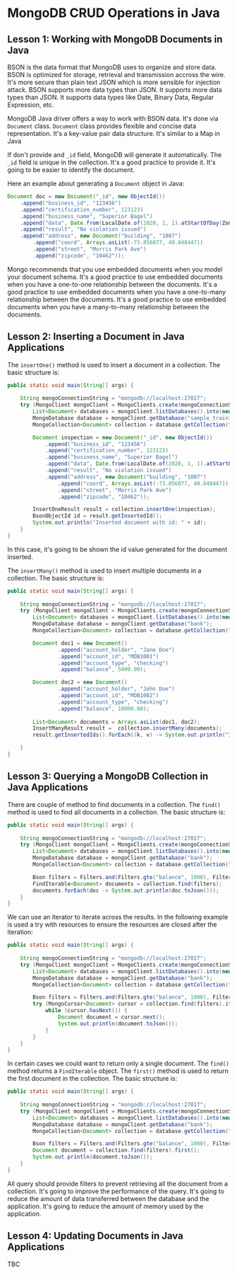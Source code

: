 # MongoDB CRUD Operations in Java

## Lesson 1: Working with MongoDB Documents in Java

BSON is the data format that MongoDB uses to organize and store data. BSON is optimized for storage, retrieval and transmission accross the wire. It's more secure than plain text JSON which is more sensible for injection attack. BSON supports more data types than JSON. It supports more data types than JSON. It supports data types like Date, Binary Data, Regular Expression, etc.

MongoDB Java driver offers a way to work with BSON data. It's done via `Document` class. `Document` class provides flexible and concise data representation. It's a key-value pair data structure. It's similar to a Map in Java

If don't provide and `_id` field, MongoDB will generate it automatically. The `_id` field is unique in the collection. It's a good practice to provide it. It's going to be easier to identify the document.

Here an example about generating a `Document` object in Java:
    
```java
Document doc = new Document("_id", new ObjectId())
    .append("business_id", "123456")
    .append("certification_number", 123123)
    .append("business_name", "Superior Bagel")
    .append("data", Date.from(LocalDate.of(2020, 1, 1).atStartOfDay(ZoneId.systemDefault()).toInstant()))
    .append("result", "No violation issued")
    .append("address", new Document("building", "1007")
        .append("coord", Arrays.asList(-73.856077, 40.848447))
        .append("street", "Morris Park Ave")
        .append("zipcode", "10462"));
```

Mongo recommends that you use embedded documents when you model your document schema. It's a good practice to use embedded documents when you have a one-to-one relationship between the documents. It's a good practice to use embedded documents when you have a one-to-many relationship between the documents. It's a good practice to use embedded documents when you have a many-to-many relationship between the documents.



## Lesson 2: Inserting a Document in Java Applications

The `insertOne()` method is used to insert a document in a collection. The basic structure is:

```java
public static void main(String[] args) {
    
    String mongoConnectionString = "mongodb://localhost:27017";
    try (MongoClient mongoClient = MongoClients.create(mongoConnectionString)) {
        List<Document> databases = mongoClient.listDatabases().into(new ArrayList<>());    
        MongoDatabase database = mongoClient.getDatabase("sample_training");
        MongoCollection<Document> collection = database.getCollection("inspections");

        Document inspection = new Document("_id", new ObjectId())
            .append("business_id", "123456")
            .append("certification_number", 123123)
            .append("business_name", "Superior Bagel")
            .append("data", Date.from(LocalDate.of(2020, 1, 1).atStartOfDay(ZoneId.systemDefault()).toInstant()))
            .append("result", "No violation issued")
            .append("address", new Document("building", "1007")
                .append("coord", Arrays.asList(-73.856077, 40.848447))
                .append("street", "Morris Park Ave")
                .append("zipcode", "10462"));

        InsertOneResult result = collection.insertOne(inspection);
        BsonObjectId id = result.getInsertedId();
        System.out.println("Inserted document with id: " + id); 
    }
}
```

In this case, it's going to be shown the id value generated for the document inserted.

The `insertMany()` method is used to insert multiple documents in a collection. The basic structure is:

```java
public static void main(String[] args) {
    
    String mongoConnectionString = "mongodb://localhost:27017";
    try (MongoClient mongoClient = MongoClients.create(mongoConnectionString)) {
        List<Document> databases = mongoClient.listDatabases().into(new ArrayList<>());    
        MongoDatabase database = mongoClient.getDatabase("bank");
        MongoCollection<Document> collection = database.getCollection("accounts");

        Document doc1 = new Document()
                .append("account_holder", "Jane Doe")
                .append("account_id", "MDB1001")
                .append("account_type", "checking")
                .append("balance", 5000.00);

        Document doc2 = new Document()
                .append("account_holder", "John Doe")
                .append("account_id", "MDB1002")
                .append("account_type", "checking")
                .append("balance", 10000.00);
        
        List<Document> documents = Arrays.asList(doc1, doc2);
        InsertManyResult result =  collection.insertMany(documents);
        result.getInsertedIds().forEach((k, v) -> System.out.println("Inserted document with id: " + v));

    }
}
```

## Lesson 3: Querying a MongoDB Collection in Java Applications

There are couple of method to find documents in a collection. The `find()` method is used to find all documents in a collection. The basic structure is:

```java
public static void main(String[] args) {
    
    String mongoConnectionString = "mongodb://localhost:27017";
    try (MongoClient mongoClient = MongoClients.create(mongoConnectionString)) {
        List<Document> databases = mongoClient.listDatabases().into(new ArrayList<>());    
        MongoDatabase database = mongoClient.getDatabase("bank");
        MongoCollection<Document> collection = database.getCollection("accounts");

        Bson filters = Filters.and(Filters.gte("balance", 1000), Filters.eq("account_type", "checking"));
        FindIterable<Document> documents = collection.find(filters);
        documents.forEach(doc -> System.out.println(doc.toJson()));
    }
}
```

We can use an iterator to iterate across the results. In the following example is used a try with resources to ensure the resources are closed after the iteration:

```java
public static void main(String[] args) {
    
    String mongoConnectionString = "mongodb://localhost:27017";
    try (MongoClient mongoClient = MongoClients.create(mongoConnectionString)) {
        List<Document> databases = mongoClient.listDatabases().into(new ArrayList<>());    
        MongoDatabase database = mongoClient.getDatabase("bank");
        MongoCollection<Document> collection = database.getCollection("accounts");

        Bson filters = Filters.and(Filters.gte("balance", 1000), Filters.eq("account_type", "checking"));
        try (MongoCursor<Document> cursor = collection.find(filters).iterator()) {
            while (cursor.hasNext()) {
                Document document = cursor.next();
                System.out.println(document.toJson());
            }
        }
    }
}
```

In certain cases we could want to return only a single document. The `find()` method returns a `FindIterable` object. The `first()` method is used to return the first document in the collection. The basic structure is:

```java
public static void main(String[] args) {
    
    String mongoConnectionString = "mongodb://localhost:27017";
    try (MongoClient mongoClient = MongoClients.create(mongoConnectionString)) {
        List<Document> databases = mongoClient.listDatabases().into(new ArrayList<>());    
        MongoDatabase database = mongoClient.getDatabase("bank");
        MongoCollection<Document> collection = database.getCollection("accounts");

        Bson filters = Filters.and(Filters.gte("balance", 1000), Filters.eq("account_type", "checking"));
        Document document = collection.find(filters).first();
        System.out.println(document.toJson());
    }
}
```

All query should provide filters to prevent retrieving all the document from a collection. It's going to improve the performance of the query. It's going to reduce the amount of data transferred between the database and the application. It's going to reduce the amount of memory used by the application.

## Lesson 4: Updating Documents in Java Applications

TBC